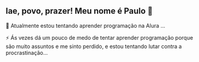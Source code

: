 ## Iae, povo, prazer! Meu nome é Paulo 👋

🌱 Atualmente estou tentando aprender programação na Alura ...

⚡ Ás vezes dá um pouco de medo de tentar aprender programação porque são muito assuntos
e me sinto perdido, e estou tentando lutar contra a procrastinação...

<!--
**LandimPG/LandimPG** is a ✨ _special_ ✨ repository because its `README.md` (this file) appears on your GitHub profile.

Here are some ideas to get you started:

- 🔭 I’m currently working on ...
- 🌱 I’m currently learning ...
- 👯 I’m looking to collaborate on ...
- 🤔 I’m looking for help with ...
- 💬 Ask me about ...
- 📫 How to reach me: ...
- 😄 Pronouns: ...
- ⚡ Fun fact: ...
-->
